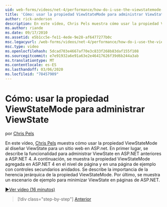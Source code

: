 ```yaml
---
uid: web-forms/videos/net-4/performance/how-do-i-use-the-viewstatemode-property-for-managing-viewstate
title: 'Cómo: usar la propiedad ViewStateMode para administrar ViewState | Microsoft Docs'
author: rick-anderson
description: En este vídeo, Chris Pels muestra cómo usar la propiedad ViewStateMode al diseñar ViewState para un sitio web en ASP.NET.
ms.author: riande
ms.date: 09/17/2010
ms.assetid: e5b1cc5e-fe11-4ede-9e28-af6477277b0c
msc.legacyurl: /web-forms/videos/net-4/performance/how-do-i-use-the-viewstatemode-property-for-managing-viewstate
msc.type: video
ms.openlocfilehash: 5dcad703e4667af70e3c833f268b83daf155f108
ms.sourcegitcommit: e7e91932a6e91a63e2e46417626f39d6b244a3ab
ms.translationtype: MT
ms.contentlocale: es-ES
ms.lasthandoff: 03/06/2020
ms.locfileid: "78457909"
---
```

# <a name="how-do-i-use-the-viewstatemode-property-for-managing-viewstate"></a>Cómo: usar la propiedad ViewStateMode para administrar ViewState

por [Chris Pels](https://twitter.com/chrispels)

En este vídeo, [Chris Pels](http://www.idevtech.com) muestra cómo usar la propiedad ViewStateMode al diseñar ViewState para un sitio web en ASP.net. En primer lugar, se describe la funcionalidad para administrar ViewState en ASP.NET anteriores a ASP.NET 4. A continuación, se muestra la propiedad ViewStateMode agregada en ASP.NET 4 en el nivel de página y en una página de ejemplo con controles secundarios anidados. Se describe la importancia de la herencia jerárquica de la propiedad ViewStateMode. Por último, se muestra un escenario de ejemplo para minimizar ViewState en páginas de ASP.NET.

[&#9654;Ver vídeo (16 minutos)](https://channel9.msdn.com/Blogs/ASP-NET-Site-Videos/how-do-i-use-the-viewstatemode-property-for-managing-viewstate)

> [!div class="step-by-step"]
> [Anterior](aspnet-4-quick-hit-easy-state-compression.md)
